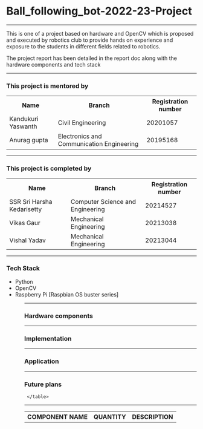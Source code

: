 <h1>Ball_following_bot-2022-23-Project</h1>
<hr>
<p>This is one of a project based on hardware and OpenCV which is proposed and executed by robotics club to provide hands on experience and exposure to the students in different fields related to robotics.</p>
<p>The project report has been detailed in the report doc along with the hardware components and tech stack</p>
<hr>
<h3>This project is mentored by</h3>
<table>
  <tr>
    <th>Name</th>
    <th>Branch</th>
    <th>Registration number</th>
  </tr>
  <tr>
    <td>Kandukuri Yaswanth</td>
    <td>Civil Engineering</td>
    <td>20201057</td>
  </tr>
  <tr>
    <td>Anurag gupta</td>
    <td>Electronics and Communication Engineering</td>
    <td>20195168</td>
  </tr>
 </table>
 <hr>
<h3>This project is completed by</h3>
<table>
  <tr>
    <th>Name</th>
    <th>Branch</th>
    <th>Registration number</th>
  </tr>
  <tr>
    <td>SSR Sri Harsha Kedarisetty</td>
    <td>Computer Science and Engineering</td>
    <td>20214527</td>
  </tr>
  <tr>
    <td>Vikas Gaur</td>
    <td>Mechanical Engineering</td>
    <td>20213038</td>
  </tr>
  <tr>
    <td>Vishal Yadav</td>
    <td>Mechanical Engineering</td>
    <td>20213044</td>
  </tr>
 </table>
<hr>
<h3> Tech Stack </h3>
<ul>
  <li>Python</li>
  <li>OpenCV</li>
  <li>Raspberry Pi [Raspbian OS buster series]</li>
 <ul>
<hr>
<h3>Hardware components</h3>

<hr>
<h3>Implementation</h3>
<hr>
<h3>Application</h3>
<hr>
<h3>Future plans</h3>
     <table> 
     <tr>
          <th>COMPONENT NAME</th>
          <th>QUANTITY</th>
          <th>DESCRIPTION</th>
    </tr>
  
    
     </table>
   
<hr>
